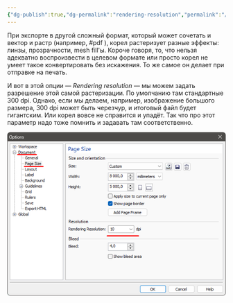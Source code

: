 ```yaml
---
{"dg-publish":true,"dg-permalink":"rendering-resolution","permalink":"/rendering-resolution/","created":"2024-09-21T04:07:54.368+07:00","updated":"2024-09-21T04:15:34.627+07:00"}
---
```


При экспорте в другой сложный формат, который может сочетать и вектор и растр (например, #pdf ), корел растеризует разные эффекты: линзы, прозрачности, mesh fill'ы. Короче говоря, то, что нельзя адекватно воспроизвести в целевом формате или просто корел не умеет такое конвертировать без искажения. То же самое он делает при отправке на печать.

И вот в этой опции — *Rendering resolution* — мы можем задать разрешение этой самой растеризации. По умолчанию там стандартные 300 dpi. Однако, если мы делаем, например, изображение большого размера, 300 dpi может быть черезчур, и итоговый файл будет гигантским. Или корел вовсе не справится и упадёт. Так что про этот параметр надо тоже помнить и задавать там соответственно.

![rendering-resolution.png](/img/user/assets/rendering-resolution.png)